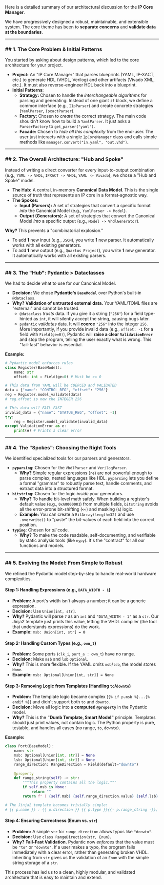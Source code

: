 Here is a detailed summary of our architectural discussion for the **IP Core Manager**.

We have progressively designed a robust, maintainable, and extensible system. The core theme has been to **separate concerns** and **validate data at the boundaries**.

-----

### \#\# 1. The Core Problem & Initial Patterns

You started by asking about design patterns, which led to the core architecture for your project.

  * **Project:** An "IP Core Manager" that parses blueprints (YAML, IP-XACT, etc.) to generate HDL (VHDL, Verilog) and other artifacts (Vivado XML, etc.). It must also reverse-engineer HDL back into a blueprint.
  * **Initial Patterns:**
      * **Strategy:** Chosen to handle the *interchangeable algorithms* for parsing and generating. Instead of one giant `if` block, we define a common interface (e.g., `IIpParser`) and create concrete strategies (`YamlParser`, `IpxactParser`).
      * **Factory:** Chosen to *create* the correct strategy. The main code shouldn't know how to build a `YamlParser`. It just asks a `ParserFactory` to `get_parser("yaml")`.
      * **Facade:** Chosen to *hide all this complexity* from the end-user. The user just interacts with a single `IpCoreManager` class and calls simple methods like `manager.convert("in.yaml", "out.vhd")`.

-----

### \#\# 2. The Overall Architecture: "Hub and Spoke"

Instead of writing a direct converter for every input-to-output combination (e.g., `YAML -> VHDL`, `IPXACT -> VHDL`, `YAML -> Vivado`), we chose a "Hub and Spoke" model.

  * **The Hub:** A central, in-memory **Canonical Data Model**. This is the single source of truth that represents an IP core in a format-agnostic way.
  * **The Spokes:**
      * **Input (Parsers):** A set of strategies that convert a specific format *into* the Canonical Model (e.g., `YamlParser -> Model`).
      * **Output (Generators):** A set of strategies that convert the Canonical Model *into* a specific output (e.g., `Model -> VhdlGenerator`).

**Why?** This prevents a "combinatorial explosion."

  * To add **1** new input (e.g., `JSON`), you write **1** new parser. It automatically works with all existing generators.
  * To add **1** new output (e.g., `Quartus Project`), you write **1** new generator. It automatically works with all existing parsers.

-----

### \#\# 3. The "Hub": Pydantic \> Dataclasses

We had to decide what to use for our Canonical Model.

  * **Decision:** We chose **Pydantic's `BaseModel`** over Python's built-in `@dataclass`.
  * **Why?** **Validation of untrusted external data.** Your YAML/TOML files are "external" and cannot be trusted.
      * `@dataclass` *trusts* data. If you give it a string (`"256"`) for a field type-hinted as `int`, it will silently accept the string, causing bugs later.
      * `pydantic` *validates* data. It will **coerce** `"256"` into the integer `256`. More importantly, if you provide invalid data (e.g., `offset: -1` for a field with `Field(ge=0)`), Pydantic will **raise a clear `ValidationError`** and stop the program, telling the user exactly what is wrong. This "fail-fast" behavior is essential.

**Example:**

```python
# Pydantic model enforces rules
class Register(BaseModel):
    name: str
    offset: int = Field(ge=0) # Must be >= 0

# This data from YAML will be COERCED and VALIDATED
data = {"name": "CONTROL_REG", "offset": "256"}
reg = Register.model_validate(data) 
# reg.offset is now the INTEGER 256

# This data will FAIL FAST
invalid_data = {"name": "STATUS_REG", "offset": -1}
try:
    reg = Register.model_validate(invalid_data)
except ValidationError as e:
    print(e) # Prints a clear error
```

-----

### \#\# 4. The "Spokes": Choosing the Right Tools

We identified specialized tools for our parsers and generators.

  * **`pyparsing`:** Chosen for the `VhdlParser` and `VerilogParser`.
      * **Why?** Simple regular expressions (`re`) are not powerful enough to parse complex, nested languages like HDL. `pyparsing` lets you define a formal "grammar" to robustly parse text, handle comments, and extract data into a structured format.
  * **`bitstring`:** Chosen for the logic *inside* your generators.
      * **Why?** To handle bit-level math safely. When building a register's default value (e.g., `0xA0000001`) from multiple fields, `bitstring` avoids all the error-prone bit-shifting (`<<`) and masking (`&`) logic.
      * **Example:** You can create a `BitArray(length=32)` and use `.overwrite()` to "paste" the bit-values of each field into the correct position.
  * **`typing`:** Chosen for *all* code.
      * **Why?** To make the code readable, self-documenting, and verifiable by static analysis tools (like `mypy`). It's the "contract" for all our functions and models.

-----

### \#\# 5. Evolving the Model: From Simple to Robust

We refined the Pydantic model step-by-step to handle real-world hardware complexities.

#### Step 1: Handling Expressions (e.g., `DATA_WIDTH - 1`)

  * **Problem:** A port's width isn't always a number; it can be a generic expression.
  * **Decision:** Use `Union[int, str]`.
  * **Why?** Pydantic will parse `7` as an `int` and `"DATA_WIDTH - 1"` as a `str`. Our Jinja2 template just prints this value, letting the VHDL compiler (the tool that understands expressions) do the work.
  * **Example:** `msb: Union[int, str] = 0`

#### Step 2: Handling Custom Types (e.g., `own_t`)

  * **Problem:** Some ports (`clk_i`, `port_a : own_t`) have no range.
  * **Decision:** Make `msb` and `lsb` `Optional`.
  * **Why?** This is more flexible. If the YAML omits `msb`/`lsb`, the model stores `None`.
  * **Example:** `msb: Optional[Union[int, str]] = None`

#### Step 3: Removing Logic from Templates (Handling `to`/`downto`)

  * **Problem:** The template logic became complex (`{% if p.msb %}...{% endif %}`) and didn't support both `to` and `downto`.
  * **Decision:** Move all logic into a **computed `@property`** in the Pydantic model.
  * **Why?** This is the **"Dumb Template, Smart Model"** principle. Templates should just print values, not contain logic. The Python property is pure, testable, and handles all cases (no range, `to`, `downto`).

**Example:**

```python
class Port(BaseModel):
    name: str
    msb: Optional[Union[int, str]] = None
    lsb: Optional[Union[int, str]] = None
    range_direction: RangeDirection = Field(default="downto")
    
    @property
    def range_string(self) -> str:
        """This property contains all the logic."""
        if self.msb is None:
            return ""
        return f" ( {self.msb} {self.range_direction.value} {self.lsb} )"

# The Jinja2 template becomes trivially simple:
# {{ p.name }} : {{ p.direction }} {{ p.type }}{{- p.range_string -}};
```

#### Step 4: Ensuring Correctness (Enum vs. `str`)

  * **Problem:** A simple `str` for `range_direction` allows typos like `"donwto"`.
  * **Decision:** Use `class RangeDirection(str, Enum)`.
  * **Why?** **Fail-Fast Validation.** Pydantic now *enforces* that the value must be `"to"` or `"downto"`. If a user makes a typo, the program fails immediately with a clear error, rather than generating broken VHDL. Inheriting from `str` gives us the validation of an `Enum` with the simple string storage of a `str`.

This process has led us to a clean, highly modular, and validated architecture that is easy to maintain and extend.
